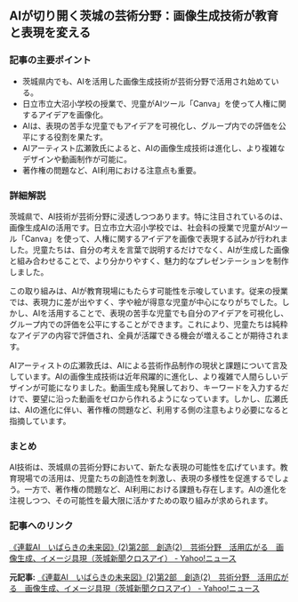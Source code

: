 ## AIが切り開く茨城の芸術分野：画像生成技術が教育と表現を変える

### 記事の主要ポイント

* 茨城県内でも、AIを活用した画像生成技術が芸術分野で活用され始めている。
* 日立市立大沼小学校の授業で、児童がAIツール「Canva」を使って人権に関するアイデアを画像化。
* AIは、表現の苦手な児童でもアイデアを可視化し、グループ内での評価を公平にする役割を果たす。
* AIアーティスト広瀬敦氏によると、AIの画像生成技術は進化し、より複雑なデザインや動画制作が可能に。
* 著作権の問題など、AI利用における注意点も重要。

### 詳細解説

茨城県で、AI技術が芸術分野に浸透しつつあります。特に注目されているのは、画像生成AIの活用です。日立市立大沼小学校では、社会科の授業で児童がAIツール「Canva」を使って、人権に関するアイデアを画像で表現する試みが行われました。児童たちは、自分の考えを言葉で説明するだけでなく、AIが生成した画像と組み合わせることで、より分かりやすく、魅力的なプレゼンテーションを制作しました。

この取り組みは、AIが教育現場にもたらす可能性を示唆しています。従来の授業では、表現力に差が出やすく、字や絵が得意な児童が中心になりがちでした。しかし、AIを活用することで、表現の苦手な児童でも自分のアイデアを可視化し、グループ内での評価を公平にすることができます。これにより、児童たちは純粋なアイデアの内容で評価され、全員が活躍できる機会が増えることが期待されます。

AIアーティストの広瀬敦氏は、AIによる芸術作品制作の現状と課題について言及しています。AIの画像生成技術は近年飛躍的に進化し、より複雑で人間らしいデザインが可能になりました。動画生成も発展しており、キーワードを入力するだけで、要望に沿った動画をゼロから作れるようになっています。しかし、広瀬氏は、AIの進化に伴い、著作権の問題など、利用する側の注意もより必要になると指摘しています。

### まとめ

AI技術は、茨城県の芸術分野において、新たな表現の可能性を広げています。教育現場での活用は、児童たちの創造性を刺激し、表現の多様性を促進するでしょう。一方で、著作権の問題など、AI利用における課題も存在します。AIの進化を注視しつつ、その可能性を最大限に活かすための取り組みが求められます。

### 記事へのリンク

[《連載AI　いばらきの未来図》(2)第2部　創造(2)　芸術分野　活用広がる　画像生成、イメージ具現（茨城新聞クロスアイ） - Yahoo!ニュース](https://news.yahoo.co.jp/articles/5258a17291b5422f738106369295111602986786)


**元記事:** [《連載AI　いばらきの未来図》(2)第2部　創造(2)　芸術分野　活用広がる　画像生成、イメージ具現（茨城新聞クロスアイ） - Yahoo!ニュース](https://news.yahoo.co.jp/articles/d945a16b1eefe0fd41652d323e8d76cc11abee9d)